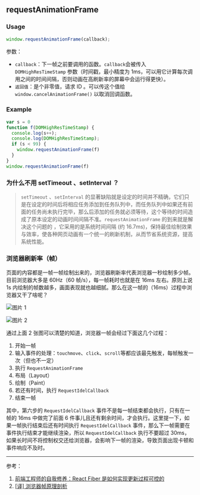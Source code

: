## requestAnimationFrame

### Usage

```js
window.requestAnimationFrame(callback);
```

参数：

- `callback`：下一帧之前要调用的函数。`callback`会被传入 `DOMHighResTimeStamp` 参数（时间戳，最小精度为 1ms，可以用它计算每次调用之间的时间间隔，否则动画在高刷新率的屏幕中会运行得更快）。
- `返回值`：是个非零值，请求 ID 。可以传这个值给 `window.cancelAnimationFrame()` 以取消回调函数。

### Example

```js
var s = 0
function f(DOMHighResTimeStamp) {
  console.log(s++);
  console.log(DOMHighResTimeStamp);
  if (s < 99) {
    window.requestAnimationFrame(f)
  }
}
window.requestAnimationFrame(f)
```

### 为什么不用 setTimeout 、setInterval ？

> `setTimeout` 、`setInterval` 的显著缺陷就是设定的时间并不精确，它们只是在设定的时间后将相应任务添加到任务队列中，而任务队列中如果还有前面的任务尚未执行完毕，那么后添加的任务就必须等待，这个等待的时间造成了原本设定的动画时间间隔不准。`requestAnimationFrame` 的到来就是解决这个问题的 ，它采用的是系统时间间隔 (约 16.7ms)，保持最佳绘制效果与效率，使各种网页动画有一个统一的刷新机制，从而节省系统资源，提高系统性能。

### 浏览器刷新率（帧）

页面的内容都是一帧一帧绘制出来的，浏览器刷新率代表浏览器一秒绘制多少帧。目前浏览器大多是 60Hz（60 帧/s），每一帧耗时也就是在 16ms 左右。原则上说 1s 内绘制的帧数越多，画面表现就也越细腻。那么在这一帧的（16ms）过程中浏览器又干了啥呢？

![图片 1](https://chao31.github.io/pics/FE-QA/anatomy-of-a-frame.svg)

![图片 2](https://chao31.github.io/pics/FE-QA/life-of-frame_20220614154456.png)

通过上面 2 张图可以清楚的知道，浏览器一帧会经过下面这几个过程：

1. 开始一帧
2. 输入事件的处理：`touchmove`、`click`、`scroll`等都应该最先触发，每帧触发一次（但也不一定）
3. 执行 `RequestAnimationFrame`
4. 布局（Layout）
5. 绘制（Paint）
6. 若还有时间，执行 `RequestIdelCallback`
7. 结束一帧

其中，第六步的 `RequestIdelCallback` 事件不是每一帧结束都会执行，只有在一帧的 16ms 中做完了前面 6 件事儿且还有剩余时间，才会执行。这里提一下，如果一帧执行结束后还有时间执行 `RequestIdelCallback` 事件，那么下一帧需要在事件执行结束才能继续渲染，所以 `RequestIdelCallback` 执行不要超过 30ms，如果长时间不将控制权交还给浏览器，会影响下一帧的渲染，导致页面出现卡顿和事件响应不及时。

---
参考：
1. [前端工程师的自我修养：React Fiber 是如何实现更新过程可控的](https://www.infoq.cn/article/FlEX4gdZigdMJueq4orw)
2. [[译] 浏览器帧原理剖析](https://juejin.cn/post/6844903808762380296)